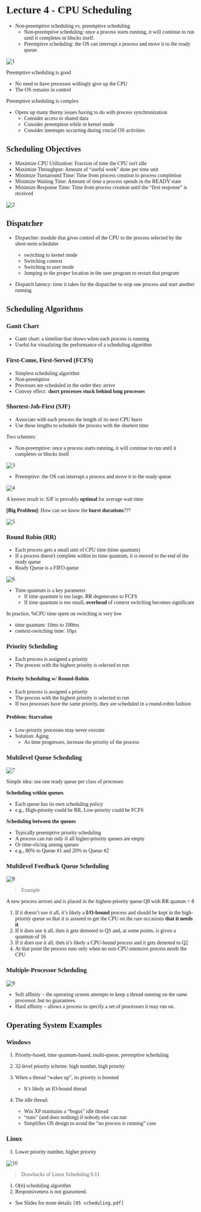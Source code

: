 <font face = "Times New Roman">

# Lecture 4 -  CPU Scheduling

* Non-preemptive scheduling vs. preemptive scheduling
  * Non-preemptive scheduling: once a process starts running, it will continue to run until it completes or blocks itself.
  * Preemptive scheduling: the OS can interrupt a process and move it to the ready queue.

![1](1.png)

Preemptive scheduling is good

* No need to have processes willingly give up the CPU
* The OS remains in control

Preemptive scheduling is complex

* Opens up many thorny issues having to do with process synchronization
  * Consider access to shared data
  * Consider preemption while in kernel mode
  * Consider interrupts occurring during crucial OS activities

## Scheduling Objectives

* Maximize CPU Utilization: Fraction of time the CPU isn't idle
* Maximize Throughput: Amount of “useful work” done per time unit
* Minimize Turnaround Time: Time from process creation to process completion
* Minimize Waiting Time: Amount of time a process spends in the READY state
* Minimize Response Time: Time from process creation until the “first response” is received

![2](2.png)

## Dispatcher

* Dispatcher: module that gives control of the CPU to the process selected by the short-term scheduler
  * switching to kernel mode
  * Switching context
  * Switching to user mode
  * Jumping to the proper location in the user program to restart that program

* Dispatch latency: time it takes for the dispatcher to stop one process and start another running

## Scheduling Algorithms

### Gantt Chart

* Gantt chart: a timeline that shows when each process is running
* Useful for visualizing the performance of a scheduling algorithm


### First-Come, First-Served (FCFS)

* Simplest scheduling algorithm
* Non-preemptive
* Processes are scheduled in the order they arrive
* Convoy effect: s**hort processes stuck behind long processes**

### Shortest-Job-First (SJF)

* Associate with each process the length of its next CPU burst
* Use these lengths to schedule the process with the shortest time

Two schemes:

* Non-preemptive: once a process starts running, it will continue to run until it completes or blocks itself

![3](3.png)

* Preemptive: the OS can interrupt a process and move it to the ready queue

![4](4.png)

A known result is: SJF is provably **optimal** for average wait time

**[Big Problem]**: How can we know the **burst durations**???

![5](5.png)

### Round Robin (RR)

* Each process gets a small unit of CPU time (time quantum)
* If a process doesn't complete within its time quantum, it is moved to the end of the ready queue
* Ready Queue is a FIFO queue

![6](6.png)

* Time quantum is a key parameter
  * If time quantum is too large, RR degenerates to FCFS
  * If time quantum is too small, **overhead** of context switching becomes significant 

In practice, %CPU time spent on switching is very low
* time quantum: 10ms to 100ms
* context-switching time: 10μs

### Priority Scheduling

* Each process is assigned a priority
* The process with the highest priority is selected to run

#### Priority Scheduling w/ Round-Robin

* Each process is assigned a priority
* The process with the highest priority is selected to run
* If two processes have the same priority, they are scheduled in a round-robin fashion

#### Problem: Starvation

* Low-priority processes may never execute
* Solution: Aging
  * As time progresses, increase the priority of the process

### Multilevel Queue Scheduling

![7](7.png)

Simple idea: use one ready queue per class of processes

**Scheduling within queues**

* Each queue has its own scheduling policy
* e.g., High-priority could be RR, Low-priority could be FCFS

**Scheduling between the queues**

* Typically preemptive priority scheduling
* A process can run only if all higher-priority queues are empty
* Or time-slicing among queues
* e.g., 80% to Queue #1 and 20% to Queue #2

### Multilevel Feedback Queue Scheduling

![8](8.png)

> Example

A new process arrives and is placed in the highest-priority queue Q0 with RR quatum = 8

   1. If it doesn’t use it all, it’s likely a **I/O-bound** process and should be kept in the high-priority queue so that it is assured to get the CPU on the rare occasions **that it needs it**
   2. If it does use it all, then it gets demoted to Q1 and, at some points, is given a quantum of 16
   3. If it does use it all, then it’s likely a CPU-bound process and it gets demoted to Q2
   4. At that point the process runs only when no non-CPU-intensive process needs the CPU

### Multiple-Processor Scheduling 

![9](9.png)

* Soft affinity – the operating system attempts to keep a thread running on the same processor, but no guarantees.
* Hard affinity – allows a process to specify a set of processors it may run on.

## Operating System Examples

### Windows
1. Priority-based, time quantum-based, multi-queue, preemptive scheduling
2. 32-level priority scheme: high number, high priority
3. When a thread “wakes up”, its priority is boosted
   
   * It’s likely an IO-bound thread

4. The idle thread:
   
   * Win XP maintains a “bogus” idle thread
   * “runs” (and does nothing) if nobody else can run
   * Simplifies OS design to avoid the “no process is running” case

### Linux

1. Lower priority number, higher priority

![10](10.png)

> Drawbacks of Linux Scheduling 0.11

1. $O(n)$ scheduling algorithm
2. Responsiveness is not guaranteed.

* See Slides for more details `[05 scheduling.pdf]`



</font>